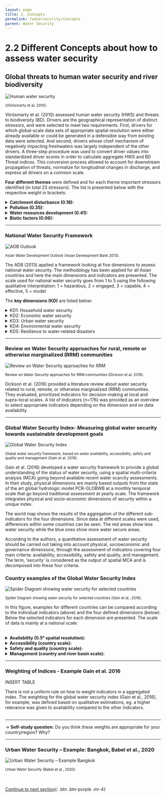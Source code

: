 ```yaml
---
layout: page
title: 2. Concepts
permalink: /watersecurity/concepts
parent: Water Security
---
```

# **2.2 Different Concepts about how to assess water security**

## Global threats to human water security and river biodiversity

![Human water security](/wef-nexus-online-course/assets/voeroesmarty.png)
<p><small>(Vörösmarty et al. 2010).</small></p>
<p><small>  </small></p>

Vörösmarty et al. (2010) assessed human water security (HWS) and threats to biodiversity (BD). Drivers are the geographical representation of distinct stressors, and were selected to meet two requirements. First, drivers for which global-scale data sets of appropriate spatial resolution were either already available or could be generated in a defensible way from existing data were selected. And second, drivers whose chief mechanism of negatively impacting freshwaters was largely independent of the other drivers. A three-step procedure was used to convert driver values into standardized driver scores in order to calculate aggregate HWS and BD Threat indices. This conversion process allowed to account for downstream propagation of threats, normalize for longitudinal changes in discharge, and express all drivers on a common scale. 

**Four different themes** were defined and for each theme important stressors identified (in total 23 stressors). The list is presented below with the respective weight in brackets: 

<details><summary><b>Catchment disturbance (0.18):</b></summary>
<p>

(i) cropland (0.38) <br>
(ii) impervious surfaces (0.28)<br>
(iii) livestock density (0.20)<br> 
(iv) wetland disconnectivity (0.14)

</p>
</details>

<details><summary><b>Pollution (0.35):</b></summary>
<p>

(i) soil salinization (0.13)<br> 
(ii) nitrogen loading (0.14) <br>
(iii) phosphorus loading (0.13)<br>
(iv) mercury deposition (0.13)<br>
(v) pesticide loading (0.15)<br>
(vi) sediment loading (0.07)<br>
(vii) organic loading (0.18)<br>
(viii) potential acidification (0.05)<br>
(ix) thermal alteration (0.02)

</p>
</details>

<details><summary><b>Water resources development (0.41):</b></summary>
<p>

(i) dam density (0.09) <br>
(ii) river fragmentation (0.03) <br>
(iii) consumptive water loss (0.34) <br> 
(iv) human water stress (0.26) <br> 
(v) agricultural water stress (0.19) <br>
(vi) flow disruption (0.09)

</p>
</details>

<details><summary><b>Biotic factors (0.06):</b></summary>
<p>

(i) non-native fishes in % (0.13) <br>
(ii) non-native fishes in % (0.14) <br>
(iii) fishing pressure (0.27) <br>
(iv) aquaculture pressure (0.46)

</p>
</details>


<hr/>


### National Water Security Framework
<p><small>  </small></p>

![ADB Outlook](/wef-nexus-online-course/assets/asiandevelopmentbank.png)
<p><small>Asian Water Development Outlook (Asian Development Bank 2013).</small></p>
<p><small>  </small></p>

The ADB (2013) applied a framework looking at five dimensions to assess national water security. The methodology has been applied for all Asian countries and here the main dimensions and indicators are presented. The scale used for national water security goes from 1 to 5 using the following qualitative interpretation: 1 = hazardous, 2 = engaged, 3 = capable, 4 = effective, 5 = model

The **key dimensions (KD)** are listed below:

<details><summary>KD1: Household water security</summary>
<p>

(i) access to piped water supply (%)<br>
(ii) access to improved sanitation (%)<br> 
(iii) hygiene (age-standardized disability-adjusted life years per 100,000 people for the incidence of diarrhea

</p>
</details>

<details><summary>KD2: Economic water security</summary>
<p>

<b>Agricultural water security subindex:</b> <br>
(i) productivity of irrigated agriculture <br>
(ii) independence from imported water and goods<br>
(iii) resilience (% of renewable water resources stored in large dams)<br>
 <br>
<b>Industrial water security subindex</b>:  <br>
(i) productivity (financial value of industrial goods relative to industrial water withdrawal) <br>
(ii) consumption rate (net virtual water consumed relative to water withdrawn from industry <br>
 <br>
<b>Energy water security subindex:</b> <br>
(i) utilization of total hydropower capacity <br>
(ii) ratio of hydropower to total energy supply

</p>
</details>


<details><summary>KD3: Urban water security</summary>
<p>

(i) Water supply (%) <br> 
(ii) wastewater treatment (%) <br> 
(iii) drainage (measured as the extent of economic damage caused by floods and storms).<br>
<br>Adjustment factors are included to indicate impacts of the urban growth rate and river health.

</p>
</details>

<details><summary>KD4: Environmental water security</summary>
<p>

<b>Watershed disturbance:</b> <br>
(i) cropland <br> 
(ii) imperviousness <br>
(iii) livestock density <br>
(iv) wetland disconnection<br>
 <br>
<b>Pollution:</b> <br> 
(i) soil salinization <br>
(ii) nitrogen <br>
(iii) phosphorous <br>
(iv) mercury <br> 
(v) pesticides <br>
(vi) total suspended solids <br>
(vii) organic loads <br> 
(viii) potential acidification <br> 
(ix) thermal impacts from power plant cooling<br>
 <br>
<b>Water resources development:</b> <br>
(i) dam density <br> 
(ii) river network fragmentation <br> 
(iii) relative water consumption compared to supply <br>
(iv) agriculture sector water stress <br> 
(v) residency time change downstream from dams <br>
 <br>
<b>Biotic factors:</b> <br>
(i) non-native species <br>
(ii) non-native species richness <br> 
(iii) catch pressure <br> 
(iv) aquaculture

</p>
</details>

<details><summary>KD5: Resilience to water-related disasters</summary>
<p>

<b>Exposure:</b> <br> 
e.g. (i) population density <br> 
(ii) growth rate <br>
 <br>

<b>Basic population vulnerability:</b> <br>
e.g. (i) poverty rate <br>
(ii) land use<br>
<br>

<b>Hard coping capacities:</b> <br>
e.g. (i) telecommunications development <br>
<br>

<b>Soft coping capacities:</b> <br>
e.g. (i) literacy rate

</p>
</details>

<hr/>

### Review on Water Security approaches for rural, remote or otherwise marginalized (RRM) communities

<img src="/wef-nexus-online-course/assets/RRM.JPG" alt="Review on Water Security approaches for RRM">
<p><small>Review on Water Security approaches for RRM communities (Dickson et al. 2016).</small></p>
<p><small>  </small></p>

Dickson et al. (2016) provided a literature review about water security related to rural, remote, or otherwise marginalized (RRM) communities. They evaluated, prioritized indicators for decision-making at local and supra-local scales. A list of indicators (n=176) was provided as an overview to select appropriate indicators depending on the dimension and on data availability.

<hr/>

### Global Water Security Index- Measuring global water security towards sustainable development goals

<img src="/wef-nexus-online-course/assets/WSI-gain-et-al.jpg" alt="Global Water Security Index">
<p><small>Global water security framework, based on water availability, accessibility, safety and quality and management (Gain et al. 2016).</small></p>
<p><small>  </small></p>

Gain et al. (2016) developed a water security framework to provide a global understanding of the status of water security, using a spatial multi-criteria analysis (MCA) going beyond available recent water scarcity assessments. In their study, physical dimensions are mainly based outputs from the state of the art global hydrologic model PCR-GLOBWB at a monthly temporal scale that go beyond traditional assessment at yearly scale. The framework integrates physical and socio-economic dimensions of security within a unique index.

The world map shows the results of the aggregation of the different sub-indicators for the four dimensions. Since data at different scales were used, differences within some countries can be seen. The red areas show less water security while the blue ones show more water secure areas. 

According to the authors, a quantitative assessment of water security should be carried out taking into account physical, socioeconomic and governance dimensions, through the assessment of indicators covering four main criteria: availability, accessibility, safety and quality, and management. The term, ‘security’ is considered as the output of spatial MCA and is decomposed into these four criteria.

### Country examples of the Global Water Security Index

<img src="/wef-nexus-online-course/assets/spider-diagram-gain.jpg" alt="Spider Diagram showing water security for selected countries">
<p><small>Spider Diagram showing water security for selected countries (Gain et al., 2016).</small></p>
<p><small>  </small></p>


In this figure, examples for different countries can be compared according to the individual indicators (above) and the four defined dimensions (below). 
Below the selected indicators for each dimension are presented. The scale of data is mainly at a national scale:
<br/> <br/>

<details><summary><b>Availability (0.5° spatial resolution):</b></summary>
<p>

water scarcity index, source: Wada et al. (2014) <br>
drought index, source: Wada et al. (2013) <br>
groundwater depletion, source: Wada et al. (2012)

</p>
</details>


<details><summary><b>Accessibility (country scale):</b></summary>
<p>

access to sanitation, source: Hsu et al. (2014) <br>
access to drinking water, source: Hsu et al. (2014)

</p>
</details>


<details><summary><b>Safety and quality (country scale):</b></summary>
<p>

water quality index, source: Srebotnjak et al. (2012) <br>
flood frequency index, source: Center for H et al. (2005)

</p>
</details>


<details><summary><b>Management (country and river basin scale):</b></summary>
<p>

World governance index, source: Kaufmann et al., (2010) <br>
transboundary legal framework, source: http://twap-rivers.org <br>
transboundary political tension, source: http://twap-rivers.org

</p>
</details>


<hr/>


<h3> Weighting of Indices   -   Example Gain et al. 2016 </h3>

INSERT TABLE

There is not a uniform rule on how to weight indicators in a aggregated index. The weighting for the global water security index (Gain et al., 2016), for example, was defined based on qualitative estimations, eg. a higher relevance was given to availability compared to the other indicators. 
<br/> <br/>

<hr/>

&rarr; <b>Self-study question:</b> Do you think these weights are appropriate for your country/region? Why?

<hr/>

<h3> Urban Water Security – Example: Bangkok,    Babel et al., 2020 </h3>

<img src="/wef-nexus-online-course/assets/bangkok-babel.jpg" alt="Urban Water Security – Example Bangkok">
<p><small>Urban Water Security (Babel et al., 2020).</small></p>
<p><small>  </small></p>

<br/> <br/>
[Continue to next section](https://waterbender231.github.io/wef-nexus-online-course/watersecurity/dimensions){: .btn .btn-purple .mr-4}
<br/> <br/>
<br/> <br/>